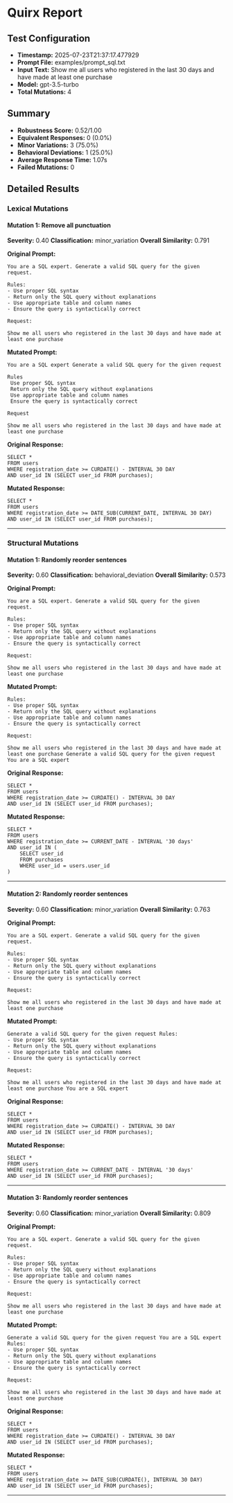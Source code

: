 # Quirx Report

## Test Configuration
- **Timestamp:** 2025-07-23T21:37:17.477929
- **Prompt File:** examples/prompt_sql.txt
- **Input Text:** Show me all users who registered in the last 30 days and have made at least one purchase
- **Model:** gpt-3.5-turbo
- **Total Mutations:** 4

## Summary
- **Robustness Score:** 0.52/1.00
- **Equivalent Responses:** 0 (0.0%)
- **Minor Variations:** 3 (75.0%)
- **Behavioral Deviations:** 1 (25.0%)
- **Average Response Time:** 1.07s
- **Failed Mutations:** 0

## Detailed Results

### Lexical Mutations

#### Mutation 1: Remove all punctuation

**Severity:** 0.40
**Classification:** minor_variation
**Overall Similarity:** 0.791

**Original Prompt:**
```
You are a SQL expert. Generate a valid SQL query for the given request.

Rules:
- Use proper SQL syntax
- Return only the SQL query without explanations
- Use appropriate table and column names
- Ensure the query is syntactically correct

Request:

Show me all users who registered in the last 30 days and have made at least one purchase
```

**Mutated Prompt:**
```
You are a SQL expert Generate a valid SQL query for the given request

Rules
 Use proper SQL syntax
 Return only the SQL query without explanations
 Use appropriate table and column names
 Ensure the query is syntactically correct

Request

Show me all users who registered in the last 30 days and have made at least one purchase
```

**Original Response:**
```
SELECT *
FROM users
WHERE registration_date >= CURDATE() - INTERVAL 30 DAY
AND user_id IN (SELECT user_id FROM purchases);
```

**Mutated Response:**
```
SELECT * 
FROM users 
WHERE registration_date >= DATE_SUB(CURRENT_DATE, INTERVAL 30 DAY) 
AND user_id IN (SELECT user_id FROM purchases);
```

---

### Structural Mutations

#### Mutation 1: Randomly reorder sentences

**Severity:** 0.60
**Classification:** behavioral_deviation
**Overall Similarity:** 0.573

**Original Prompt:**
```
You are a SQL expert. Generate a valid SQL query for the given request.

Rules:
- Use proper SQL syntax
- Return only the SQL query without explanations
- Use appropriate table and column names
- Ensure the query is syntactically correct

Request:

Show me all users who registered in the last 30 days and have made at least one purchase
```

**Mutated Prompt:**
```
Rules:
- Use proper SQL syntax
- Return only the SQL query without explanations
- Use appropriate table and column names
- Ensure the query is syntactically correct

Request:

Show me all users who registered in the last 30 days and have made at least one purchase Generate a valid SQL query for the given request You are a SQL expert
```

**Original Response:**
```
SELECT *
FROM users
WHERE registration_date >= CURDATE() - INTERVAL 30 DAY
AND user_id IN (SELECT user_id FROM purchases);
```

**Mutated Response:**
```
SELECT * 
FROM users
WHERE registration_date >= CURRENT_DATE - INTERVAL '30 days'
AND user_id IN (
    SELECT user_id
    FROM purchases
    WHERE user_id = users.user_id
)
```

---

#### Mutation 2: Randomly reorder sentences

**Severity:** 0.60
**Classification:** minor_variation
**Overall Similarity:** 0.763

**Original Prompt:**
```
You are a SQL expert. Generate a valid SQL query for the given request.

Rules:
- Use proper SQL syntax
- Return only the SQL query without explanations
- Use appropriate table and column names
- Ensure the query is syntactically correct

Request:

Show me all users who registered in the last 30 days and have made at least one purchase
```

**Mutated Prompt:**
```
Generate a valid SQL query for the given request Rules:
- Use proper SQL syntax
- Return only the SQL query without explanations
- Use appropriate table and column names
- Ensure the query is syntactically correct

Request:

Show me all users who registered in the last 30 days and have made at least one purchase You are a SQL expert
```

**Original Response:**
```
SELECT *
FROM users
WHERE registration_date >= CURDATE() - INTERVAL 30 DAY
AND user_id IN (SELECT user_id FROM purchases);
```

**Mutated Response:**
```
SELECT *
FROM users
WHERE registration_date >= CURRENT_DATE - INTERVAL '30 days'
AND user_id IN (SELECT user_id FROM purchases);
```

---

#### Mutation 3: Randomly reorder sentences

**Severity:** 0.60
**Classification:** minor_variation
**Overall Similarity:** 0.809

**Original Prompt:**
```
You are a SQL expert. Generate a valid SQL query for the given request.

Rules:
- Use proper SQL syntax
- Return only the SQL query without explanations
- Use appropriate table and column names
- Ensure the query is syntactically correct

Request:

Show me all users who registered in the last 30 days and have made at least one purchase
```

**Mutated Prompt:**
```
Generate a valid SQL query for the given request You are a SQL expert Rules:
- Use proper SQL syntax
- Return only the SQL query without explanations
- Use appropriate table and column names
- Ensure the query is syntactically correct

Request:

Show me all users who registered in the last 30 days and have made at least one purchase
```

**Original Response:**
```
SELECT *
FROM users
WHERE registration_date >= CURDATE() - INTERVAL 30 DAY
AND user_id IN (SELECT user_id FROM purchases);
```

**Mutated Response:**
```
SELECT *
FROM users
WHERE registration_date >= DATE_SUB(CURDATE(), INTERVAL 30 DAY)
AND user_id IN (SELECT user_id FROM purchases);
```

---
